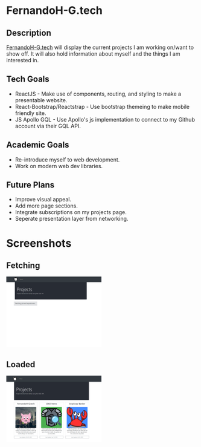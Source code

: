 # FernandoH-G.tech

## Description
[FernandoH-G.tech](https://fernandoh-g.tech) will display the current projects I am working on/want to show off. 
It will also hold information about myself and the things I am interested in.

## Tech Goals
+ ReactJS - Make use of components, routing, and styling to make a presentable website.
+ React-Bootstrap/Reactstrap - Use bootstrap themeing to make mobile friendly site.
+ JS Apollo GQL - Use Apollo's js implementation to connect to my Github account via their GQL API.

## Academic Goals
+ Re-introduce myself to web development.
+ Work on modern web dev libraries.

## Future Plans
+ Improve visual appeal.
+ Add more page sections.
+ Integrate subscriptions on my projects page.
+ Seperate presentation layer from networking.

# Screenshots

## Fetching
<img src="repo-images/fetching_site.png" width="50%"/>
<br>

## Loaded
<img src="repo-images/landing_site.PNG" width="50%"/>
<br>
